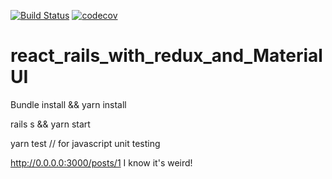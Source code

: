 [![Build Status](https://travis-ci.org/ebadmail/react_rails_with_redux_and_MaterialUI.svg?branch=master)](http://travis-ci.org/ebadmail/react_rails_with_redux_and_MaterialUI/) [![codecov](https://codecov.io/gh/ebadmail/react_rails_with_redux_and_MaterialUI/branch/master/graph/badge.svg)](https://codecov.io/gh/ebadmail/react_rails_with_redux_and_MaterialUI)


# react_rails_with_redux_and_MaterialUI


Bundle install && yarn install


rails s && yarn start

yarn test // for javascript unit testing


http://0.0.0.0:3000/posts/1  I know it's weird!

